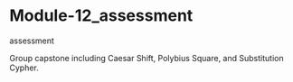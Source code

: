 # Module-12_assessment
assessment

Group capstone including Caesar Shift, Polybius Square, and Substitution Cypher.
